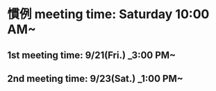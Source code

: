 # 慣例 meeting time: Saturday 10:00 AM~

## 1st meeting time: 9/21(Fri.) _3:00 PM~
## 2nd meeting time: 9/23(Sat.) _1:00 PM~
